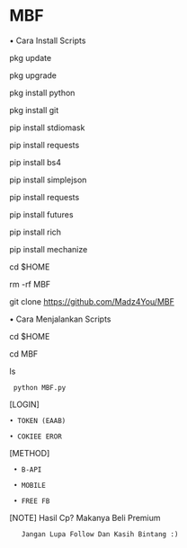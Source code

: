# MBF

• Cara Install Scripts   

pkg update

pkg upgrade  

pkg install python  

pkg install git  

pip install stdiomask  

pip install requests 

pip install bs4 

pip install simplejson  

pip install requests  

pip install futures  

pip install rich  

pip install mechanize

cd $HOME  

rm -rf MBF  

git clone https://github.com/Madz4You/MBF  


• Cara Menjalankan Scripts  

cd $HOME  

cd MBF


ls  

     python MBF.py

[LOGIN]

    • TOKEN (EAAB)

    • COKIEE EROR

[METHOD]

     • B-API

     • MOBILE

     • FREE FB

[NOTE] 
      Hasil Cp? Makanya Beli Premium


       Jangan Lupa Follow Dan Kasih Bintang :)
